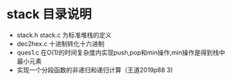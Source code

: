 # stack 目录说明

* stack.h stack.c 为标准堆栈的定义
* dec2hex.c 十进制转化十六进制
* ques1.c 在O(1)的时间复杂度内实现push,pop和min操作,min操作是得到栈中最小元素
* 实现一个分段函数的非递归和递归计算（王道2019p88 3)
